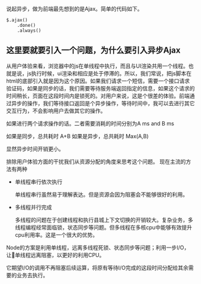 说起异步，做为前端最先想到的是Ajax。简单的代码如下。

```
$.ajax()
    .done()
    .always()
```

## 这里要就要引入一个问题，为什么要引入异步Ajax ##

从用户体验来看，浏览器中的js在单线程中执行，而且与UI渲染共用一个线程。也就是说，js执行时候，ui渲染和相应是处于停滞的。所以，我们常说，把js脚本在html的底部引入就是因为这个原因。如果我们请求一个短信，需要一个接口请求验证码，如果是同步的话，我们需要等待服务端返回指定的信息，如果这个请求的时间稍长，页面在这段时间内是锁死的。对用户来说，这是个很差的体验。前端通过异步的操作，我们等待接口返回是个异步操作，等待时间中，我可以去进行其它交互行为，不会影响用户去做其它的操作。

如果进行两个请求操作的话。二者需要消耗的时间分别为A ms and B ms

如果是同步，总共耗时 A+B
如果是异步，总共耗时 Max(A,B)

显然异步时间开销更小。

排除用户体验方面的干扰我们从资源分配的角度来思考这个问题。
现在主流的方法有两种
- 单线程串行依次执行

    单线程串行虽然易于理解表达。但是资源会因为阻塞会不能够很好的利用。

- 多线程并行完成

    多线程的问题在于创建线程和执行县城上下文切换的开销较大。复杂业务，多线程编程经常面临锁，状态同步等问题。但多线程在多核cpu中能够有效提升cpu利用率。这是一个很大的优势。

Node的方案是利用单线程，远离多线程死锁、状态同步等问题；利用一步I/O，让单线程远离阻塞，以更好的利用CPU。

它期望I/O的调用不再阻塞后续运算，将原有等待I/O完成的这段时间分配给其余需要的业务去执行。
